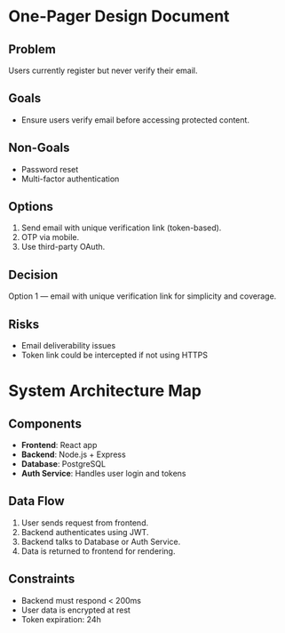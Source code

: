 # One-Pager Design Document

## Problem
Users currently register but never verify their email.

## Goals
- Ensure users verify email before accessing protected content.

## Non-Goals
- Password reset
- Multi-factor authentication

## Options
1. Send email with unique verification link (token-based).
2. OTP via mobile.
3. Use third-party OAuth.

## Decision
Option 1 — email with unique verification link for simplicity and coverage.

## Risks
- Email deliverability issues
- Token link could be intercepted if not using HTTPS
# System Architecture Map

## Components

- **Frontend**: React app
- **Backend**: Node.js + Express
- **Database**: PostgreSQL
- **Auth Service**: Handles user login and tokens

## Data Flow

1. User sends request from frontend.
2. Backend authenticates using JWT.
3. Backend talks to Database or Auth Service.
4. Data is returned to frontend for rendering.

## Constraints

- Backend must respond < 200ms
- User data is encrypted at rest
- Token expiration: 24h
